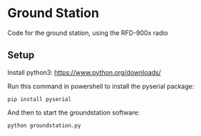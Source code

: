 # Ground Station
Code for the ground station, using the RFD-900x radio

## Setup 
Install python3: https://www.python.org/downloads/

Run this command in powershell to install the pyserial package:
```
pip install pyserial 
```

And then to start the groundstation software: 
```
python groundstation.py
```

